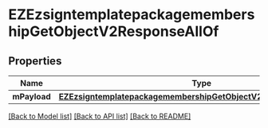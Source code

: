 # EZEzsigntemplatepackagemembershipGetObjectV2ResponseAllOf

## Properties
Name | Type | Description | Notes
------------ | ------------- | ------------- | -------------
**mPayload** | [**EZEzsigntemplatepackagemembershipGetObjectV2ResponseMPayload***](EZEzsigntemplatepackagemembershipGetObjectV2ResponseMPayload.md) |  | 

[[Back to Model list]](../README.md#documentation-for-models) [[Back to API list]](../README.md#documentation-for-api-endpoints) [[Back to README]](../README.md)


